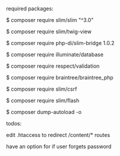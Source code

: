 required packages:

$ composer require slim/slim "^3.0"

$ composer require slim/twig-view

$ composer require php-di/slim-bridge 1.0.2

$ composer require illuminate/database

$ composer require respect/validation

$ composer require braintree/braintree_php

$ composer require slim/csrf

$ composer require slim/flash

$ composer dump-autoload -o

todos:

edit .htaccess to redirect /content/* routes

have an option for if user forgets password
